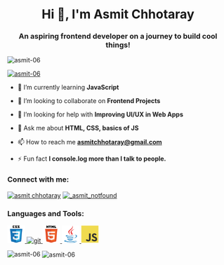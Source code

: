 <h1 align="center">Hi 👋, I'm Asmit Chhotaray</h1>
<h3 align="center">An aspiring frontend developer on a journey to build cool things!</h3>

<p align="left"> <img src="https://komarev.com/ghpvc/?username=asmit-06&label=Profile%20views&color=0e75b6&style=flat" alt="asmit-06" /> </p>

<p align="left"> <a href="https://github.com/ryo-ma/github-profile-trophy"><img src="https://github-profile-trophy.vercel.app/?username=asmit-06" alt="asmit-06" /></a> </p>

- 🌱 I’m currently learning **JavaScript**

- 👯 I’m looking to collaborate on **Frontend Projects**

- 🤝 I’m looking for help with **Improving UI/UX in Web Apps**

- 💬 Ask me about **HTML, CSS, basics of JS**

- 📫 How to reach me **asmitchhotaray@gmail.com**

- ⚡ Fun fact **I console.log more than I talk to people.**

<h3 align="left">Connect with me:</h3>
<p align="left">
<a href="https://linkedin.com/in/asmit-chhotaray-375003373" target="blank"><img align="center" src="https://raw.githubusercontent.com/rahuldkjain/github-profile-readme-generator/master/src/images/icons/Social/linked-in-alt.svg" alt="asmit chhotaray" height="30" width="40" /></a>
<a href="https://instagram.com/_asmit_notfound" target="blank"><img align="center" src="https://raw.githubusercontent.com/rahuldkjain/github-profile-readme-generator/master/src/images/icons/Social/instagram.svg" alt="_asmit_notfound" height="30" width="40" /></a>
</p>

<h3 align="left">Languages and Tools:</h3>
<p align="left"> <a href="https://www.w3schools.com/css/" target="_blank" rel="noreferrer"> <img src="https://raw.githubusercontent.com/devicons/devicon/master/icons/css3/css3-original-wordmark.svg" alt="css3" width="40" height="40"/> </a> <a href="https://git-scm.com/" target="_blank" rel="noreferrer"> <img src="https://www.vectorlogo.zone/logos/git-scm/git-scm-icon.svg" alt="git" width="40" height="40"/> </a> <a href="https://www.w3.org/html/" target="_blank" rel="noreferrer"> <img src="https://raw.githubusercontent.com/devicons/devicon/master/icons/html5/html5-original-wordmark.svg" alt="html5" width="40" height="40"/> </a> <a href="https://www.java.com" target="_blank" rel="noreferrer"> <img src="https://raw.githubusercontent.com/devicons/devicon/master/icons/java/java-original.svg" alt="java" width="40" height="40"/> </a> <a href="https://developer.mozilla.org/en-US/docs/Web/JavaScript" target="_blank" rel="noreferrer"> <img src="https://raw.githubusercontent.com/devicons/devicon/master/icons/javascript/javascript-original.svg" alt="javascript" width="40" height="40"/> </a> </p>

<p><img align="left" src="https://github-readme-stats.vercel.app/api/top-langs?username=asmit-06&show_icons=true&locale=en&layout=compact" alt="asmit-06" /></p>

<p>&nbsp;<img align="center" src="https://github-readme-stats.vercel.app/api?username=asmit-06&show_icons=true&locale=en" alt="asmit-06" /></p>


